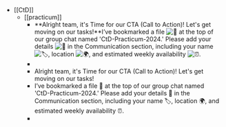 - [[CtD]]
	- [[practicum]]
		- **Alright team, it's Time for our CTA (Call to Action)! Let's get moving on our tasks!**I’ve bookmarked a file ![:pushpin:](https://a.slack-edge.com/production-standard-emoji-assets/14.0/apple-medium/1f4cc@2x.png) at the top of our group chat named 'CtD-Practicum-2024.' Please add your details ![:memo:](https://a.slack-edge.com/production-standard-emoji-assets/14.0/apple-medium/1f4dd@2x.png) in the Communication section, including your name ![:label:](https://a.slack-edge.com/production-standard-emoji-assets/14.0/apple-medium/1f3f7-fe0f@2x.png), location ![:earth_africa:](https://a.slack-edge.com/production-standard-emoji-assets/14.0/apple-medium/1f30d@2x.png), and estimated weekly availability ![:alarm_clock:](https://a.slack-edge.com/production-standard-emoji-assets/14.0/apple-medium/23f0@2x.png).
		-
		- Alright team, it's Time for our CTA (Call to Action)! Let's get moving on our tasks!
		- I’ve bookmarked a file 📌 at the top of our group chat named 'CtD-Practicum-2024.' Please add your details 📝 in the Communication section, including your name 🏷️, location 🌍, and estimated weekly availability ⏰.
		-